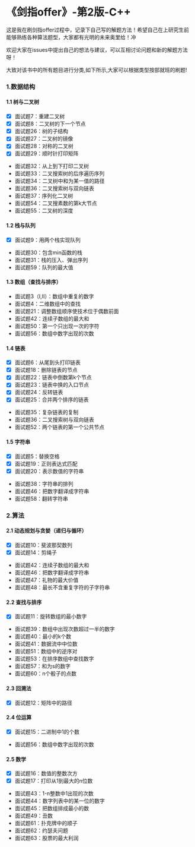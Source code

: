 # 《剑指offer》-第2版-C++
这是我在刷剑指offer过程中，记录下自己写的解题方法！希望自己在上研究生前能够熟练各种算法题型，大家都有光明的未来奥里给！冲

欢迎大家在issues中提出自己的想法与建议，可以互相讨论问题和新的解题方法呀！

大致对该书中的所有题目进行分类,如下所示,大家可以根据类型按部就班的刷题!

### 1.数据结构

#### 1.1 树与二叉树
- [x] 面试题7：重建二叉树 
- [x] 面试题8：二叉树的下一个节点 
- [x] 面试题26：树的子结构
- [x] 面试题27：二叉树的镜像
- [x] 面试题28：对称的二叉树
- [x] 面试题29：顺时针打印矩阵
- 面试题32：从上到下打印二叉树
- 面试题33：二叉搜索树的后序遍历序列
- 面试题34：二叉树中和为某一值的路径
- 面试题36：二叉搜索树与双向链表
- 面试题37：序列化二叉树
- 面试题54：二叉搜素数的第k大节点
- 面试题55：二叉树的深度

#### 1.2 栈与队列
- [x] 面试题9：用两个栈实现队列
- 面试题30：包含min函数的栈
- 面试题31：栈的压入、弹出序列
- 面试题59：队列的最大值

#### 1.3 数组（查找与排序）
- 面试题3（I,II）：数组中重复的数字
- 面试题4：二维数组中的查找
- 面试题21：调整数组顺序使技术位于偶数前面
- 面试题42：连续子数组的最大和
- 面试题50：第一个只出现一次的字符
- 面试题56：数组中数字出现的次数

#### 1.4 链表
- [x] 面试题6：从尾到头打印链表
- [x] 面试题18：删除链表的节点
- [x] 面试题22：链表中倒数第k个节点
- [x] 面试题23：链表中换的入口节点
- [x] 面试题24：反转链表
- [x] 面试题25：合并两个排序的链表
- 面试题35：复杂链表的复制
- 面试题36：二叉搜索树与双向链表
- 面试题52：两个链表的第一个公共节点

#### 1.5 字符串
- [x] 面试题5：替换空格
- [x] 面试题19：正则表达式匹配
- [x] 面试题20：表示数值的字符串
- 面试题38：字符串的排列
- 面试题46：把数字翻译成字符串
- 面试题58：翻转字符串

### 2.算法

#### 2.1 动态规划与贪婪（递归与循环）
- [x] 面试题10：斐波那契数列
- [x] 面试题14：剪绳子
- 面试题42：连续子数组的最大和
- 面试题46：把数字翻译成字符串
- 面试题47：礼物的最大价值
- 面试题48：最长不含重复字符的子字符串

#### 2.2 查找与排序
- [x] 面试题11：旋转数组的最小数字
- 面试题39：数组中出现次数超过一半的数字
- 面试题40：最小的k个数
- 面试题41：数据流中中位数
- 面试题51：数组中的逆序对
- 面试题53：在排序数组中查找数字
- 面试题57：和为s的数字
- 面试题60：n个骰子的点数

#### 2.3 回溯法
- [x] 面试题12：矩阵中的路径

#### 2.4 位运算
- [x] 面试题15：二进制中1的个数
- 面试题56：数组中数字出现的次数

#### 2.5 数学
- [x] 面试题16：数值的整数次方
- [x] 面试题17：打印从1到最大的n位数
- 面试题43：1-n整数中1出现的次数
- 面试题44：数字列表中的某一位的数字
- 面试题45：把数组排成最小的数
- 面试题49：丑数
- 面试题61：扑克牌中的顺子
- 面试题62：约瑟夫问题
- 面试题63：股票的最大利润
